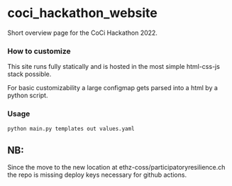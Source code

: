 # coci_hackathon_website

Short overview page for the CoCi Hackathon 2022.

### How to customize
This site runs fully statically and is hosted in the most simple html-css-js stack possible.

For basic customizability a large configmap gets parsed into a html by a python script.

### Usage
`python main.py templates out values.yaml`


## NB:
Since the move to the new location at ethz-coss/participatoryresilience.ch the repo is missing deploy keys necessary for github actions.
